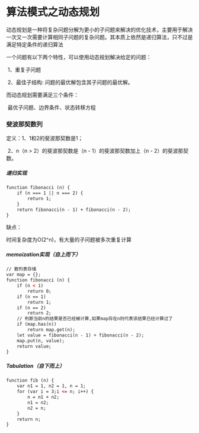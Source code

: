 #  算法模式之动态规划

动态规划是一种将复杂问题分解为更小的子问题来解决的优化技术，主要用于解决一次又一次需要计算相同子问题的复杂问题。其本质上依然是递归算法，只不过是满足特定条件的递归算法

一个问题有以下两个特性，可以使用动态规划解决给定的问题：

​	1、重复子问题

​	2、最佳子结构: 问题的最优解包含其子问题的最优解。

而动态规划需要满足三个条件：

​	最优子问题、边界条件、状态转移方程

### 斐波那契数列

定义：1、1和2的斐波那契数是1；

​			2、n（n > 2）的斐波那契数是（n - 1）的斐波那契数加上（n - 2）的斐波那契数。

##### 递归实现

```HTML
function fibonacci (n) {
	if (n === 1 || n === 2) {
		return 1;
	}
	return fibonacci(n - 1) + fibonacci(n - 2);
}
```

缺点：

时间复杂度为O(2^n)，有大量的子问题被多次重复计算

##### memoization实现（自上而下）

```HTML
// 散列表存储
var map = {};
function fibonacci (n) {
	if (n < 1) 
    	return 0;
    if (n == 1)
 		return 1;
    if (n == 2)
    	return 2;
	// 判断当前n的结果是否已经被计算,如果map存在n则代表该结果已经计算过了
    if (map.has(n))
		return map.get(n);
	let value = fibonacci(n - 1) + fibonacci(n - 2);
	map.put(n, value);
	return value;
}
```

##### Tabulation（自下而上）

```HTML
function fib (n) {
	var n1 = 1, n2 = 1, n = 1;
	for (var i = 3;i <= n; i++) {
		n = n1 + n2;
		n1 = n2;
		n2 = n;
	}
	return n;
}
```